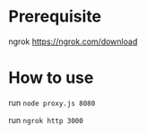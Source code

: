 # Prerequisite
ngrok  https://ngrok.com/download   

# How to use 

run `node proxy.js 8080`

run  `ngrok http 3000`



